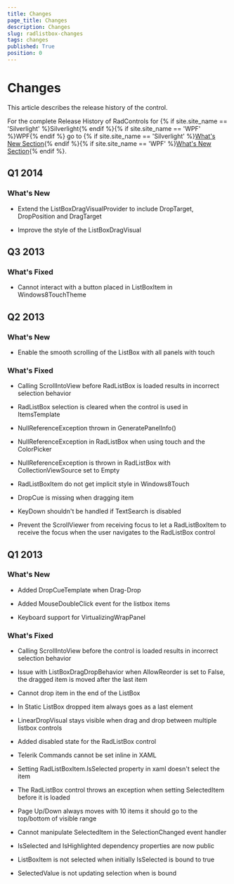 ```yaml
---
title: Changes
page_title: Changes
description: Changes
slug: radlistbox-changes
tags: changes
published: True
position: 0
---
```


# Changes

This article describes the release history of the control.

For the complete Release History of RadControls for {% if site.site_name == 'Silverlight' %}Silverlight{% endif %}{% if site.site_name == 'WPF' %}WPF{% endif %} go to {% if site.site_name == 'Silverlight' %}[What's New Section](http://www.telerik.com/products/silverlight/whats-new.aspx){% endif %}{% if site.site_name == 'WPF' %}[What's New Section](http://www.telerik.com/products/wpf/whats-new.aspx){% endif %}.

## Q1 2014

### What's New

* Extend the ListBoxDragVisualProvider to include DropTarget, DropPosition and DragTarget

* Improve the style of the ListBoxDragVisual

## Q3 2013

### What's Fixed

* Cannot interact with a button placed in ListBoxItem in Windows8TouchTheme

## Q2 2013

### What's New

* Enable the smooth scrolling of the ListBox with all panels with touch

### What's Fixed

* Calling ScrollIntoView before RadListBox is loaded results in incorrect selection behavior

* RadListBox selection is cleared when the control is used in ItemsTemplate

* NullReferenceException thrown in GeneratePanelInfo()

* NullReferenceException in RadListBox when using touch and the ColorPicker

* NullReferenceException is thrown in RadListBox with CollectionViewSource set to Empty

* RadListBoxItem do not get implicit style in Windows8Touch

* DropCue is missing when dragging item

* KeyDown shouldn't be handled if TextSearch is disabled

* Prevent the ScrollViewer from receiving focus to let a RadListBoxItem to receive the focus when the user navigates to the RadListBox control

## Q1 2013

### What's New

* Added DropCueTemplate when Drag-Drop

* Added MouseDoubleClick event for the listbox items

* Keyboard support for VirtualizingWrapPanel

### What's Fixed

* Calling ScrollIntoView before the control is loaded results in incorrect selection behavior

* Issue with ListBoxDragDropBehavior when AllowReorder is set to False, the dragged item is moved after the last item

* Cannot drop item in the end of the ListBox

* In Static ListBox dropped item always goes as a last element

* LinearDropVisual stays visible when drag and drop between multiple listbox controls

* Added disabled state for the RadListBox control

* Telerik Commands cannot be set inline in XAML

* Setting RadListBoxItem.IsSelected property in xaml doesn't select the item

* The RadListBox control throws an exception when setting SelectedItem before it is loaded

* Page Up/Down always moves with 10 items it should go to the top/bottom of visible range

* Cannot manipulate SelectedItem in the SelectionChanged event handler

* IsSelected and IsHighlighted dependency properties are now public

* ListBoxItem is not selected when initially IsSelected is bound to true

* SelectedValue is not updating selection when is bound

